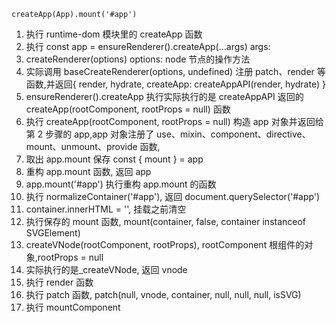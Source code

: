 ```
createApp(App).mount('#app')
```

1. 执行 runtime-dom 模块里的 createApp 函数
2. 执行 const app = ensureRenderer().createApp(...args) args:
3. createRenderer(options) options: node 节点的操作方法
4. 实际调用 baseCreateRenderer(options, undefined) 注册 patch、render 等函数,并返回{
   render,
   hydrate,
   createApp: createAppAPI(render, hydrate)
   }
5. ensureRenderer().createApp 执行实际执行的是 createAppAPI 返回的 createApp(rootComponent, rootProps = null) 函数
6. 执行 createApp(rootComponent, rootProps = null) 构造 app 对象并返回给第 2 步骤的 app,app 对象注册了 use、mixin、component、directive、mount、unmount、provide 函数,
7. 取出 app.mount 保存 const { mount } = app
8. 重构 app.mount 函数, 返回 app
9. app.mount('#app') 执行重构 app.mount 的函数
10. 执行 normalizeContainer('#app'), 返回 document.querySelector('#app')
11. container.innerHTML = '', 挂载之前清空
12. 执行保存的 mount 函数, mount(container, false, container instanceof SVGElement)
13. createVNode(rootComponent, rootProps), rootComponent 根组件的对象,rootProps = null
14. 实际执行的是\_createVNode, 返回 vnode
15. 执行 render 函数
16. 执行 patch 函数, patch(null, vnode, container, null, null, null, isSVG)
17. 执行 mountComponent
